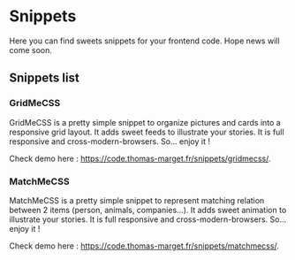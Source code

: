 # Snippets

Here you can find sweets snippets for your frontend code.
Hope news will come soon.

## Snippets list

### GridMeCSS

GridMeCSS is a pretty simple snippet to organize pictures and cards into a responsive grid layout. It adds sweet feeds to illustrate your stories.
It is full responsive and cross-modern-browsers. So... enjoy it !

Check demo here : https://code.thomas-marget.fr/snippets/gridmecss/.

### MatchMeCSS

MatchMeCSS is a pretty simple snippet to represent matching relation between 2 items (person, animals, companies...). It adds sweet animation to illustrate your stories.
It is full responsive and cross-modern-browsers. So... enjoy it !

Check demo here : https://code.thomas-marget.fr/snippets/matchmecss/.
